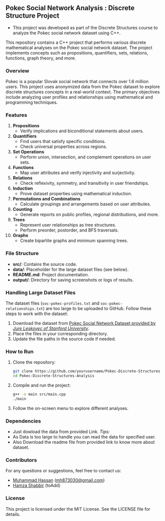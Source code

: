 ## Pokec Social Network Analysis : Discrete Structure Project

- This project was developed as part of the Discrete Structures course to analyze the Pokec social network dataset using C++.
  
This repository contains a C++ project that performs various discrete mathematical analyses on the Pokec social network dataset. The project implements concepts such as propositions, quantifiers, sets, relations, functions, graph theory, and more.

### Overview
Pokec is a popular Slovak social network that connects over 1.6 million users. This project uses anonymized data from the Pokec dataset to explore discrete structures concepts in a real-world context. The primary objectives include analyzing user profiles and relationships using mathematical and programming techniques.

### Features
1. **Propositions**
   - Verify implications and biconditional statements about users.
2. **Quantifiers**
   - Find users that satisfy specific conditions.
   - Check universal properties across regions.
3. **Set Operations**
   - Perform union, intersection, and complement operations on user sets.
4. **Functions**
   - Map user attributes and verify injectivity and surjectivity.
5. **Relations**
   - Check reflexivity, symmetry, and transitivity in user friendships.
6. **Induction**
   - Prove dataset properties using mathematical induction.
7. **Permutations and Combinations**
   - Calculate groupings and arrangements based on user attributes.
8. **Counting**
   - Generate reports on public profiles, regional distributions, and more.
9. **Trees**
   - Represent user relationships as tree structures.
   - Perform preorder, postorder, and BFS traversals.
10. **Graphs**
    - Create bipartite graphs and minimum spanning trees.

### File Structure
- **src/**: Contains the source code.
- **data/**: Placeholder for the large dataset files (see below).
- **README.md**: Project documentation.
- **output/**: Directory for saving screenshots or logs of results.

### Handling Large Dataset Files
The dataset files (`soc-pokec-profiles.txt` and `soc-pokec-relationships.txt`) are too large to be uploaded to GitHub. Follow these steps to work with the dataset:
1. Download the dataset from [Pokec Social Network Dataset provided by *Jure Leskovec of Stanford University*](https://snap.stanford.edu/data/soc-Pokec.html).
2. Place the files in your corresponding directory.
3. Update the file paths in the source code if needed.

### How to Run
1. Clone the repository:
   ```bash
   git clone https://github.com/yourusername/Pokec-Discrete-Structures-Analysis.git
   cd Pokec-Discrete-Structures-Analysis
   ```
2. Compile and run the project:
   ```bash
   g++ -o main src/main.cpp
   ./main
   ```
3. Follow the on-screen menu to explore different analyses.

### Dependencies
- Just dowload the data from provided Link.
*Tips:*
- As Data is too large to handle you can read the data for specified user.
- Also Download the readme file from provided link to know more about dataset. 

### Contributors
For any questions or suggestions, feel free to contact us:
- [Muhammad Hassan](https://github.com/MHassan05)   (mh873030@gmail.com)
- [Hamza Shabbir](https://github.com/Hamza-s2004)   (toAdd)

### License
This project is licensed under the MIT License. See the LICENSE file for details.
